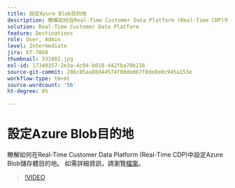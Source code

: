 ```yaml
---
title: 設定Azure Blob目的地
description: 瞭解如何在Real-Time Customer Data Platform (Real-Time CDP)中設定Azure Blob儲存體目的地。
solution: Real-Time Customer Data Platform
feature: Destinations
role: User, Admin
level: Intermediate
jira: KT-7068
thumbnail: 331082.jpg
exl-id: 17340357-2e3a-4c94-b010-442fba70b216
source-git-commit: 286c85aa88d44574f00ded67f0de8e0c945a153e
workflow-type: tm+mt
source-wordcount: '56'
ht-degree: 0%

---
```


# 設定Azure Blob目的地

瞭解如何在Real-Time Customer Data Platform (Real-Time CDP)中設定Azure Blob儲存體目的地。 如需詳細資訊，請瀏覽[檔案](https://experienceleague.adobe.com/docs/experience-platform/destinations/catalog/cloud-storage/azure-blob.html)。

>[!VIDEO](https://video.tv.adobe.com/v/331082/?learn=on&enablevpops)

